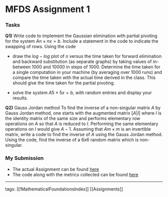 # MFDS Assignment 1
### Tasks
**Q1)** Write code to implement the Gaussian elimination with partial pivoting for the system $An×nx = b$. Include a statement in the code to indicate the swapping of rows. Using the code 

- draw the $log−log$ plot of $n$ versus the time taken for forward elimination and backward substitution (as separate graphs) by taking values of in-between $1000$ and $10000$ in steps of $1000$. Determine the time  taken for a single computation in your machine (by averaging over $1000$ runs) and compare the time taken with the actual time derived in the class. This should give the time taken for the partial pivoting.  

- solve the system $A5×5x = b$, with random entries and display your results.

**Q2)** Gauss Jordan method To find the inverse of a non-singular matrix $A$ by Gauss Jordan method, one starts with the augmented matrix $[A|I]$ where $I$ is the identity matrix of the same size and performs elementary row operations on $A$ so that $A$ is reduced to $I$. Performing the same elementary operations on $I$ would give $A−1$. Assuming that $Am×m$ is an invertible  matrix, write a code to find the inverse of $A$ using the Gauss Jordan method. Using the code, find the inverse of a $6 x 6$ random matrix which is non-singular.

### My Submission
- The actual Assignment can be found [here](https://github.com/Akhilsudh/BITS-Assignment/blob/master/Semester%201/Mathematical%20Foundation%20For%20Data%20Science/Assignment%201/2021MT12054.pdf)
- The code along with the metrics collected can be found [here](https://github.com/Akhilsudh/BITS-Assignment/tree/master/Semester%201/Mathematical%20Foundation%20For%20Data%20Science/Assignment%201)

---
tags: [[!MathematicalFoundationsIndex]] [[Assignments]]